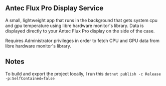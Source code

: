 ## Antec Flux Pro Display Service
A small, lightweight app that runs in the background that gets system cpu and gpu temperature using libre hardware monitor's library. Data is displayed directly to your Antec Flux Pro display on the side of the case. 

Requires Administrator privileges in order to fetch CPU and GPU data from libre hardware monitor's library.

## Notes
To build and export the project locally, I run this
`dotnet publish -c Release -p:SelfContained=false`
